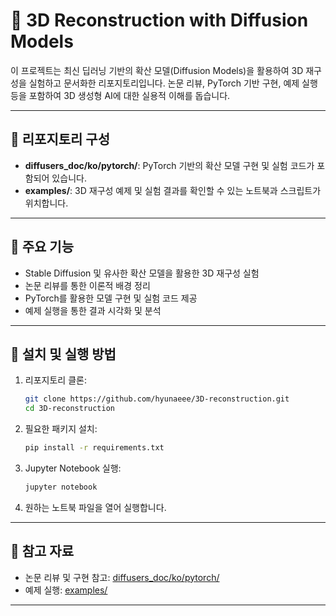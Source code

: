 

# 🧱 3D Reconstruction with Diffusion Models

이 프로젝트는 최신 딥러닝 기반의 확산 모델(Diffusion Models)을 활용하여 3D 재구성을 실험하고 문서화한 리포지토리입니다. 논문 리뷰, PyTorch 기반 구현, 예제 실행 등을 포함하여 3D 생성형 AI에 대한 실용적 이해를 돕습니다.

---

## 📂 리포지토리 구성

* **diffusers\_doc/ko/pytorch/**: PyTorch 기반의 확산 모델 구현 및 실험 코드가 포함되어 있습니다.
* **examples/**: 3D 재구성 예제 및 실험 결과를 확인할 수 있는 노트북과 스크립트가 위치합니다.

---

## 🧪 주요 기능

* Stable Diffusion 및 유사한 확산 모델을 활용한 3D 재구성 실험
* 논문 리뷰를 통한 이론적 배경 정리
* PyTorch를 활용한 모델 구현 및 실험 코드 제공
* 예제 실행을 통한 결과 시각화 및 분석

---

## 🚀 설치 및 실행 방법

1. 리포지토리 클론:

   ```bash
   git clone https://github.com/hyunaeee/3D-reconstruction.git
   cd 3D-reconstruction
   ```
2. 필요한 패키지 설치:

   ```bash
   pip install -r requirements.txt
   ```
3. Jupyter Notebook 실행:

   ```bash
   jupyter notebook
   ```
4. 원하는 노트북 파일을 열어 실행합니다.

---

## 📄 참고 자료

* 논문 리뷰 및 구현 참고: [diffusers\_doc/ko/pytorch/](diffusers_doc/ko/pytorch/)
* 예제 실행: [examples/](examples/)

---

